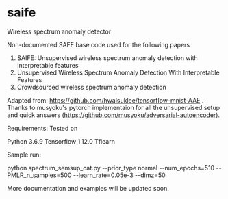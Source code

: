 # saife
Wireless spectrum anomaly detector

Non-documented SAFE base code used for the following papers

1. SAIFE: Unsupervised wireless spectrum anomaly detection with interpretable features
2. Unsupervised Wireless Spectrum Anomaly Detection With Interpretable Features
3. Crowdsourced wireless spectrum anomaly detection

Adapted from: https://github.com/hwalsuklee/tensorflow-mnist-AAE .
Thanks to musyoku's pytorch implementaion for all the unsupervised setup and quick answers (https://github.com/musyoku/adversarial-autoencoder).

Requirements: Tested on

Python 3.6.9
Tensorflow 1.12.0
Tflearn


Sample run:

python spectrum_semsup_cat.py --prior_type normal --num_epochs=510 --PMLR_n_samples=500 --learn_rate=0.05e-3 --dimz=50

More documentation and examples will be updated soon.

